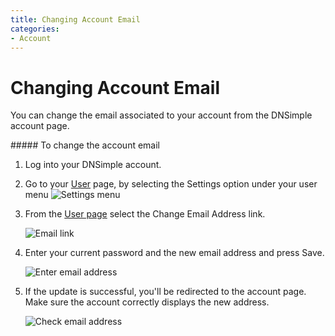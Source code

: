 ```yaml
---
title: Changing Account Email
categories:
- Account
---
```


# Changing Account Email

You can change the email associated to your account from the DNSimple account page.

<div class="section-steps" markdown="1">
##### To change the account email

1.  Log into your DNSimple account.
1.  Go to your [<label>User</label>](https://dnsimple.com/user) page, by selecting the Settings option under your user menu
    ![Settings menu](http://f.cl.ly/items/0N3X213G1e3F3p160C3a/user-menu.png)

1.  From the [<label>User page</label>](https://dnsimple.com/user) select the <label>Change Email Address</label> link.

    ![Email link](http://f.cl.ly/items/2E0d2i0q3R1R1h202V3m/user-email.png)

1.  Enter your current password and the new email address and press <label>Save</label>.

    ![Enter email address](http://cl.ly/image/2v0M3S2z3Q1F/account-change-email-2.jpg)

1.  If the update is successful, you'll be redirected to the account page. Make sure the account correctly displays the new address.

    ![Check email address](http://cl.ly/image/3z2x1r1Y021f/account-change-email-3.jpg)

</div>
